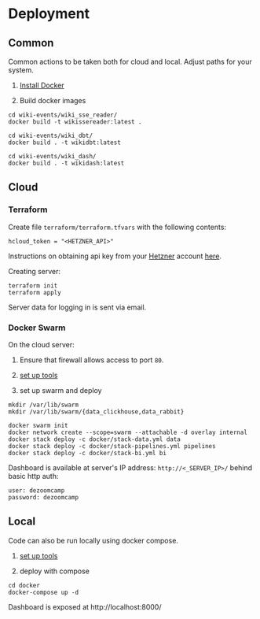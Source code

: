 # Deployment

## Common

Common actions to be taken both for cloud and local. Adjust paths for your system.

1. [Install Docker](https://docs.docker.com/engine/install/)

2. Build docker images

```
cd wiki-events/wiki_sse_reader/
docker build -t wikissereader:latest .

cd wiki-events/wiki_dbt/
docker build . -t wikidbt:latest

cd wiki-events/wiki_dash/
docker build . -t wikidash:latest
```

## Cloud

### Terraform

Create file `terraform/terraform.tfvars` with the following contents:

```
hcloud_token = "<HETZNER_API>"
```

Instructions on obtaining api key from your [Hetzner](https://www.hetzner.com/) account [here](https://community.hetzner.com/tutorials/howto-hcloud-terraform).

Creating server:

```
terraform init
terraform apply
```

Server data for logging in is sent via email.

### Docker Swarm

On the cloud server:

1. Ensure that firewall allows access to port `80`.

2. [set up tools](#common)

3. set up swarm and deploy

```
mkdir /var/lib/swarm
mkdir /var/lib/swarm/{data_clickhouse,data_rabbit}

docker swarm init
docker network create --scope=swarm --attachable -d overlay internal
docker stack deploy -c docker/stack-data.yml data
docker stack deploy -c docker/stack-pipelines.yml pipelines
docker stack deploy -c docker/stack-bi.yml bi

```

Dashboard is available at server's IP address: `http://<_SERVER_IP>/` behind basic http auth:

```
user: dezoomcamp
password: dezoomcamp
```

## Local

Code can also be run locally using docker compose.

1. [set up tools](#common)

2. deploy with compose

```
cd docker
docker-compose up -d
```

Dashboard is exposed at http://localhost:8000/
